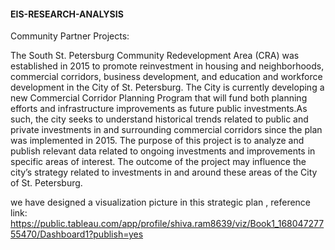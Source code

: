 #### EIS-RESEARCH-ANALYSIS


Community Partner Projects:

The South St. Petersburg Community Redevelopment Area (CRA) was established in 2015 to promote reinvestment in housing and neighborhoods, commercial corridors, business development, and education and workforce development in the City of St. Petersburg. The City is currently developing a new Commercial Corridor Planning Program that will fund both planning efforts and infrastructure improvements as future public investments.As such, the city seeks to understand historical trends related to public and private investments in and surrounding commercial corridors since the plan was implemented in 2015.  The purpose of this project is to analyze and publish relevant data related to ongoing investments and improvements in specific areas of interest. The outcome of the project may influence the city’s strategy related to investments in and around these areas of the City of St. Petersburg.

we have designed a visualization picture in this strategic plan , reference link: https://public.tableau.com/app/profile/shiva.ram8639/viz/Book1_16804727755470/Dashboard1?publish=yes
